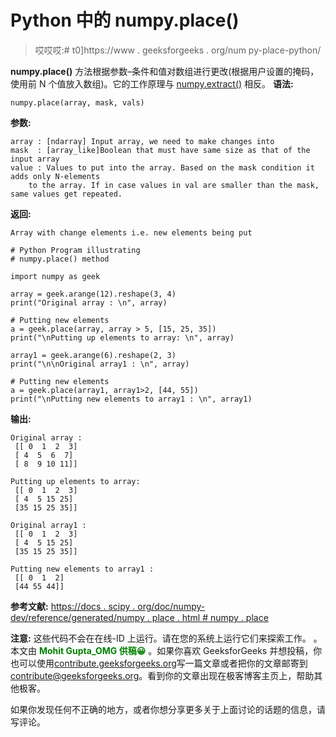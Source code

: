 # Python 中的 numpy.place()

> 哎哎哎:# t0]https://www . geeksforgeeks . org/num py-place-python/

**numpy.place()** 方法根据参数–条件和值对数组进行更改(根据用户设置的掩码，使用前 N 个值放入数组)。它的工作原理与 [numpy.extract()](https://www.geeksforgeeks.org/numpy-extract-python/) 相反。
**语法:**

```
numpy.place(array, mask, vals) 
```

**参数:**

```
array : [ndarray] Input array, we need to make changes into
mask  : [array_like]Boolean that must have same size as that of the input array
value : Values to put into the array. Based on the mask condition it adds only N-elements
    to the array. If in case values in val are smaller than the mask, same values get repeated.

```

**返回:**

```
Array with change elements i.e. new elements being put

```

```
# Python Program illustrating
# numpy.place() method

import numpy as geek

array = geek.arange(12).reshape(3, 4)
print("Original array : \n", array)

# Putting new elements
a = geek.place(array, array > 5, [15, 25, 35])
print("\nPutting up elements to array: \n", array)

array1 = geek.arange(6).reshape(2, 3)
print("\n\nOriginal array1 : \n", array)

# Putting new elements
a = geek.place(array1, array1>2, [44, 55])
print("\nPutting new elements to array1 : \n", array1)
```

**输出:**

```
Original array : 
 [[ 0  1  2  3]
 [ 4  5  6  7]
 [ 8  9 10 11]]

Putting up elements to array: 
 [[ 0  1  2  3]
 [ 4  5 15 25]
 [35 15 25 35]]

Original array1 : 
 [[ 0  1  2  3]
 [ 4  5 15 25]
 [35 15 25 35]]

Putting new elements to array1 : 
 [[ 0  1  2]
 [44 55 44]]

```

**参考文献:**
[https://docs . scipy . org/doc/numpy-dev/reference/generated/numpy . place . html # numpy . place](https://docs.scipy.org/doc/numpy-dev/reference/generated/numpy.place.html#numpy.place)

**注意:**
这些代码不会在在线-ID 上运行。请在您的系统上运行它们来探索工作。
。
本文由 <font color="green">**Mohit Gupta_OMG 供稿😀**</font> 。如果你喜欢 GeeksforGeeks 并想投稿，你也可以使用[contribute.geeksforgeeks.org](http://www.contribute.geeksforgeeks.org)写一篇文章或者把你的文章邮寄到 contribute@geeksforgeeks.org。看到你的文章出现在极客博客主页上，帮助其他极客。

如果你发现任何不正确的地方，或者你想分享更多关于上面讨论的话题的信息，请写评论。